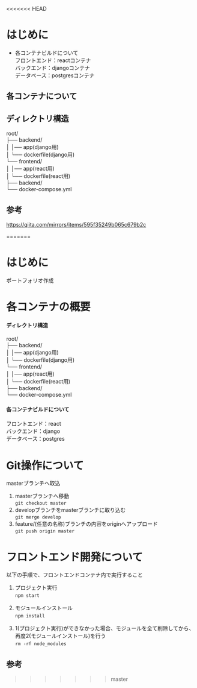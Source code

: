 <<<<<<< HEAD
# はじめに
- 各コンテナビルドについて  
  フロントエンド：reactコンテナ  
  バックエンド：djangoコンテナ  
  データベース：postgresコンテナ

## 各コンテナについて
## ディレクトリ構造
root/  
├── backend/  
│   │── app(django用)  
│   └── dockerfile(django用)  
└── frontend/  
│   │── app(react用)   
│   └── dockerfile(react用)  
├── backend/  
└── docker-compose.yml  

## 参考
https://qiita.com/mirrors/items/595f35249b065c679b2c

=======
# はじめに
ポートフォリオ作成

# 各コンテナの概要
#### ディレクトリ構造
root/  
├── backend/  
│   │── app(django用)  
│   └── dockerfile(django用)  
└── frontend/  
│   │── app(react用)   
│   └── dockerfile(react用)  
├── backend/  
└── docker-compose.yml  
#### 各コンテナビルドについて
  
フロントエンド：react  
バックエンド：django  
データベース：postgres

# Git操作について
masterブランチへ取込
1. masterブランチへ移動  
```git checkout master``` 
1. developブランチをmasterブランチに取り込む  
```git merge develop```  
1. feature/(任意の名称)ブランチの内容をoriginへアップロード   
```git push origin master``` 

# フロントエンド開発について  
以下の手順で、フロントエンドコンテナ内で実行すること

1. プロジェクト実行  
```npm start```　

1. モジュールインストール  
```npm install```　

1. 1(プロジェクト実行)ができなかった場合、モジュールを全て削除してから、再度2(モジュールインストール)を行う  
```rm -rf node_modules```　

## 参考


>>>>>>> master
